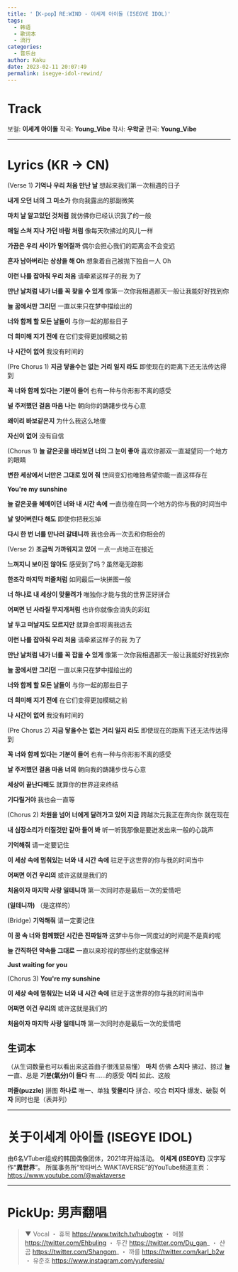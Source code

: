 ```yaml
---
title: '【K-pop】RE:WIND - 이세계 아이돌 (ISEGYE IDOL)'
tags:
  - 韩语
  - 歌词本
  - 流行
categories:
  - 音乐台
author: Kaku
date: 2023-02-11 20:07:49
permalink: isegye-idol-rewind/
---
```


# Track

<lite-youtube videoid="ZuttYdmPfzU"></lite-youtube>

보컬: **이세계 아이돌**
작곡: **Young_Vibe**
작사: **우왁굳**
편곡: **Young_Vibe**

<!--more-->

---

# Lyrics (KR → CN)

(Verse 1)
**기억나 우리 처음 만난 날**
想起来我们第一次相遇的日子

**내게 오던 너의 그 미소가**
你向我露出的那副微笑

**마치 날 알고있던 것처럼**
就仿佛你已经认识我了的一般

**매일 스쳐 지나 가던 바람 처럼**
像每天吹拂过的风儿一样

**가끔은 우리 사이가 멀어질까**
偶尔会担心我们的距离会不会变远

**혼자 남아버리는 상상을 해 Oh**
想象着自己被抛下独自一人 Oh

**이런 나를 잡아줘 우리 처음**
请牵紧这样子的我 为了

**만난 날처럼 내가 너를 꼭 찾을 수 있게**
像第一次你我相遇那天一般让我能好好找到你

**늘 꿈에서만 그리던**
一直以来只在梦中描绘出的

**너와 함께 할 모든 날들이**
与你一起的那些日子

​**더 희미해 지기 전에**
在它们变得更加模糊之前

**나 시간이 없어**
我没有时间的

(Pre Chorus 1)
**지금 닿을수는 없는 거리 일지 라도**
即使现在的距离下还无法传达得到

**꼭 너와 함께 있다는 기분이 들어**
也有一种与你形影不离的感受

**널 주저했던 걸음 마음 나는**
朝向你的踌躇步伐与心意

**왜이리 바보같은지**
为什么我这么地傻

**자신이 없어**
没有自信

(Chorus 1)
**늘 같은곳을 바라보던 너의 그 눈이 좋아**
喜欢你那双一直凝望同一个地方的眼睛

**변한 세상에서 너만은 그대로 있어 줘**
世间变幻也唯独希望你能一直这样存在

**You're my sunshine**

**늘 같은곳을 헤메이던 너와 내 시간 속에**
一直彷徨在同一个地方的你与我的时间当中

**날 잊어버린다 해도**
即使你把我忘掉

**다시 한 번 너를 만나러 갈테니까**
我也会再一次去和你相会的

(Verse 2)
**조금씩 가까워지고 있어**
一点一点地正在接近

**느껴지니 보이진 않아도**
感受到了吗？虽然毫无踪影

**한조각 마지막 퍼즐처럼**
如同最后一块拼图一般

**너 하나로 내 세상이 맞물려가**
唯独你才能与我的世界正好拼合

**어쩌면 넌 사라질 무지개처럼**
也许你就像会消失的彩虹

**날 두고 떠날지도 모르지만**
就算会即将离我远去

**이런 나를 잡아줘 우리 처음**
请牵紧这样子的我 为了

**만난 날처럼 내가 너를 꼭 잡을 수 있게**
像第一次你我相遇那天一般让我能好好找到你

**​늘 꿈에서만 그리던**
一直以来只在梦中描绘出的

**너와 함께 할 모든 날들이**
与你一起的那些日子

​**더 희미해 지기 전에**
在它们变得更加模糊之前

**나 시간이 없어**
我没有时间的

(Pre Chorus 2)
**지금 닿을수는 없는 거리 일지 라도**
即使现在的距离下还无法传达得到

**꼭 너와 함께 있다는 기분이 들어**
也有一种与你形影不离的感受

**날 주저했던 걸음 마음 너의**
朝向我的踌躇步伐与心意

**세상이 끝난다해도**
就算你的世界迎来终结

**기다릴거야**
我也会一直等

(Chorus 2)
**차원을 넘어 너에게 달려가고 있어 지금**
跨越次元我正在奔向你 就在现在

**내 심장소리가 터질것만 같아 들어 봐**
听一听我那像是要迸发出来一般的心跳声

**기억해줘**
请一定要记住

**이 세상 속에 멈춰있는 너와 내 시간 속에**
驻足于这世界的你与我的时间当中

**어쩌면 이건 우리의**
或许这就是我们的

**처음이자 마지막 사랑 일테니까**
第一次同时亦是最后一次的爱情吧

**(일테니까)**
（是这样的）

(Bridge)
**기억해줘**
请一定要记住

**이 꿈 속 너와 함께했던 시간은 진짜일까**
这梦中与你一同度过的时间是不是真的呢

**늘 간직하던 약속들 그대로**
一直以来珍视的那些约定就像这样

**Just waiting for you**

(Chorus 3)
**You're my sunshine**

**이 세상 속에 멈춰있는 너와 내 시간 속에**
驻足于这世界的你与我的时间当中

**어쩌면 이건 우리의**
或许这就是我们的

**처음이자 마지막 사랑 일테니까**
第一次同时亦是最后一次的爱情吧

## 生词本
（从生词数量也可以看出来这首曲子很浅显易懂）
**마치** 仿佛
**스치다** 拂过、掠过
**늘** 一直、总是
**기분(氣分)이 들다** 有……的感受
**이리** 如此、这般

**퍼즐(puzzle)** 拼图
**하나로** 唯一、单独
**맞물리다** 拼合、咬合
**터지다** 爆发、破裂
**이자** 同时也是（表并列）

---

# 关于이세계 아이돌 (ISEGYE IDOL)
由6名VTuber组成的韩国偶像团体，2021年开始活动。
**이세계 (ISEGYE)** 汉字写作“**異世界**”。
所属事务所“왁타버스 WAKTAVERSE”的YouTube频道主页：https://www.youtube.com/@waktaverse

---

# PickUp: 男声翻唱

<lite-youtube videoid="jgSIDI_h6bI"></lite-youtube>

> ▼ Vocal
・ 휴복  https://www.twitch.tv/hubogtw
・ 애불  https://twitter.com/Ehbuling
・ 두간  https://twitter.com/Du_gan_
・ 샨곰  https://twitter.com/Shangom_
・ 까를  https://twitter.com/karl_b2w
・ 유준호  https://www.instagram.com/yuferesia/